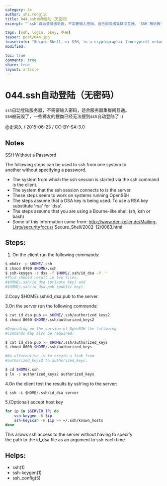 ```yaml
---
category: 3x
author: shi.rongjiu
title: 044.ssh自动登陆（无密码）
excerpt: "`ssh`自动登陆服务器，不需要输入密码，适合服务器集群间互通。`SSH`被玩毁了，一些狮友的搜商已经无法搜到ssh自动登陆了 :)"

tags: [ssh, login, pkey, 手册]
teaser: post/044.jpg
teaserinfo: "Secure Shell, or SSH, is a cryptographic (encrypted) network protocol. SSH is also Spring Struts Hibernate :("
modified: 

toc: true
comments: true
share: true
layout: article
---
```


# 044.ssh自动登陆（无密码）

`ssh`自动登陆服务器，不需要输入密码，适合服务器集群间互通。  
`SSH`被玩毁了，一些狮友的搜商已经无法搜到ssh自动登陆了 :)

@史荣久 / 2015-06-23 / CC-BY-SA-3.0  

## Notes

SSH Without a Password

The following steps can be used to ssh from one system to   
another without specifying a password.

  * The system from which the ssh session is started 
    via the ssh command is the client.
  * The system that the ssh session connects to is the server.
  * These steps seem to work on systems running OpenSSH.
  * The steps assume that a DSA key is being used. 
    To use a RSA key substitute 'rsa' for 'dsa'.
  * The steps assume that you are using a Bourne-like 
    shell (sh, ksh or bash)
  * Some of this information came from:
    http://www.der-keiler.de/Mailing-Lists/securityfocus/
    Secure_Shell/2002-12/0083.html


## Steps:

1. On the client run the following commands:

``` bash
$ mkdir -p $HOME/.ssh
$ chmod 0700 $HOME/.ssh
$ ssh-keygen -t dsa -f $HOME/.ssh/id_dsa -P ''
#This should result in two files, 
#$HOME/.ssh/id_dsa (private key) and 
#$HOME/.ssh/id_dsa.pub (public key).
```
2.Copy $HOME/.ssh/id_dsa.pub to the server.

3.On the server run the following commands:

``` bash
$ cat id_dsa.pub >> $HOME/.ssh/authorized_keys2
$ chmod 0600 $HOME/.ssh/authorized_keys2

#Depending on the version of OpenSSH the following 
#commands may also be required:

$ cat id_dsa.pub >> $HOME/.ssh/authorized_keys
$ chmod 0600 $HOME/.ssh/authorized_keys

#An alternative is to create a link from 
#authorized_keys2 to authorized_keys:

$ cd $HOME/.ssh
$ ln -s authorized_keys2 authorized_keys
```

4.On the client test the results by ssh'ing to the server:

`$ ssh -i $HOME/.ssh/id_dsa server`

5.(Optional) accept host key

``` bash
for ip in $SERVER_IP; do
    ssh-keygen -R $ip
    ssh-keyscan -H $ip >> ~/.ssh/known_hosts
done
```

This allows ssh access to the server without having to specify   
the path to the id_dsa file as an argument to ssh each time.


## Helps:

  * ssh(1)
  * ssh-keygen(1)
  * ssh_config(5)

